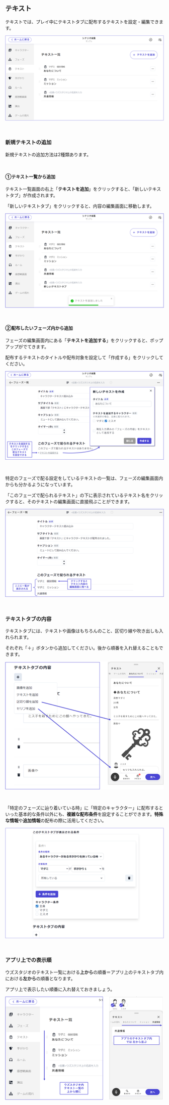 ## テキスト

テキストでは、プレイ中にテキストタブに配布するテキストを設定・編集できます。

![](../images/text1.png)

<br>

### 新規テキストの追加

新規テキストの追加方法は2種類あります。

<br>

#### ①テキスト一覧から追加

テキスト一覧画面の右上「**テキストを追加**」をクリックすると、「新しいテキストタブ」が作成されます。

「新しいテキストタブ」をクリックすると、内容の編集画面に移動します。

![](../images/text2.png)

<br>

#### ②配布したいフェーズ内から追加

フェーズの編集画面内にある「**テキストを追加する**」をクリックすると、ポップアップがでてきます。

配布するテキストのタイトルや配布対象を設定して「作成する」をクリックしてください。

![](../images/text3.png)

<br>

特定のフェーズで配る設定をしているテキストの一覧は、フェーズの編集画面内からも分かるようになっています。

「このフェーズで配られるテキスト」の下に表示されているテキスト名をクリックすると、そのテキストの編集画面に直接飛ぶことができます。

![](../images/text4.png)

<br>

### テキストタブの内容

テキストタブには、テキストや画像はもちろんのこと、区切り線や吹き出しも入れられます。

それぞれ「＋」ボタンから追加してください。後から順番を入れ替えることもできます。

![](../images/text5.png)

<br>

「特定のフェーズに辿り着いている時」に「特定のキャラクター」に配布するといった基本的な条件以外にも、**複雑な配布条件**を設定することができます。**特殊な情報**や**追加情報**の配布の際に活用してください。

![](../images/text7.png)

<br>

### アプリ上での表示順

ウズスタジオのテキスト一覧における**上から**の順番＝アプリ上のテキストタブ内における**左から**の順番となります。

アプリ上で表示したい順番に入れ替えておきましょう。

![](../images/text6.png)




